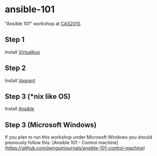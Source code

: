 # ansible-101
"Ansible 101" workshop at [CAS2015](http://cas2015.agile-spain.org).

## Step 1
Install [Virtualbox](https://www.virtualbox.org/wiki/Downloads)

## Step 2
Install [Vagrant](http://www.vagrantup.com/downloads)

## Step 3 (*nix like OS)
Install [Ansible](http://docs.ansible.com/ansible/intro_installation.html)

## Step 3 (Microsoft Windows)
If you plan to run this workshop under Microsoft Windows you should previously follow this:
[Ansible 101 - Control machine] (https://github.com/penguinjournals/ansible-101-control-machine)
